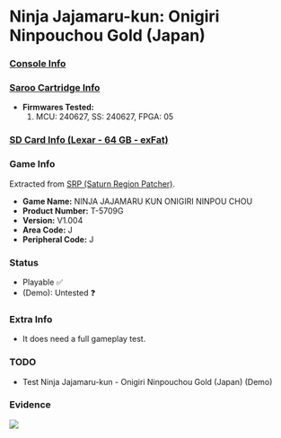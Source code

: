 # Ninja Jajamaru-kun: Onigiri Ninpouchou Gold (Japan)

### [Console Info](../../../../../Info/Consoles/VA13/README.md)

### [Saroo Cartridge Info](../../../../../Info/Cartridges/RetroGameParadiseStore/1.32F/README.md)

- <b>Firmwares Tested:</b>
  1. MCU: 240627, SS: 240627, FPGA: 05

### [SD Card Info (Lexar - 64 GB - exFat)](../../../../../Info/SdCards/Lexar/64GB/exfat/README.md)

### Game Info

Extracted from [SRP (Saturn Region Patcher)](https://segaxtreme.net/resources/saturn-region-patcher.81/download).

- <b>Game Name:</b> NINJA JAJAMARU KUN ONIGIRI NINPOU CHOU
- <b>Product Number:</b> T-5709G
- <b>Version:</b> V1.004
- <b>Area Code:</b> J
- <b>Peripheral Code:</b> J

### Status

- Playable :white_check_mark:
- (Demo): Untested :question:

### Extra Info

- It does need a full gameplay test.

### TODO

- Test Ninja Jajamaru-kun - Onigiri Ninpouchou Gold (Japan) (Demo)

### Evidence

[![](https://img.youtube.com/vi/En0TkTbAp1M/0.jpg)](https://www.youtube.com/watch?v=En0TkTbAp1M)

